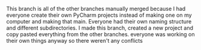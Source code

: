 This branch is all of the other branches manually merged because I had everyone create their own 
PyCharm projects instead of making one on my computer and making that main. Everyone had their own naming structure and different subdirectories. I made this branch, created a new project and copy pasted everything from the other branches. everyone was working on their own things anyway so there weren't any conflicts
